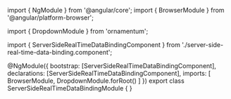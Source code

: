 import { NgModule } from '@angular/core';
import { BrowserModule } from '@angular/platform-browser';
  
import { DropdownModule } from 'ornamentum';
  
import { ServerSideRealTimeDataBindingComponent } from './server-side-real-time-data-binding.component';

@NgModule({
 bootstrap: [ServerSideRealTimeDataBindingComponent],
 declarations: [ServerSideRealTimeDataBindingComponent],
 imports: [
    BrowserModule, 
    DropdownModule.forRoot()
  ]
})
export class ServerSideRealTimeDataBindingModule {
}

